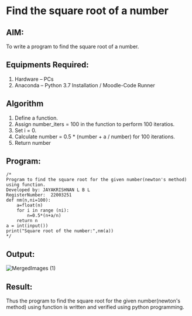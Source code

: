 # Find the square root of a number

## AIM:
To write a program to find the square root of a number.

## Equipments Required:
1. Hardware – PCs
2. Anaconda – Python 3.7 Installation / Moodle-Code Runner

## Algorithm
1. Define a function.
2. Assign number_iters = 100 in the function to perform 100 iteratios.
3. Set i = 0.
4. Calculate  number = 0.5 * (number + a / number) for 100 iterations.
5. Return number

## Program:
```
/*
Program to find the square root for the given number(newton's method) using function.
Developed by: JAYAKRISHNAN L B L
RegisterNumber:  22003251
def nm(n,ni=100):
    a=float(n)
    for i in range (ni):
        n=0.5*(n+a/n)
    return n
a = int(input())
print("Square root of the number:",nm(a))
*/
```

## Output:
![MergedImages (1)](https://user-images.githubusercontent.com/120232371/210379386-0b8744a3-7e46-423c-a08d-3792d3747eb5.png)

   
## Result:
Thus the program to find the square root for the given number(newton's method) using function is written and verified using python programming.

